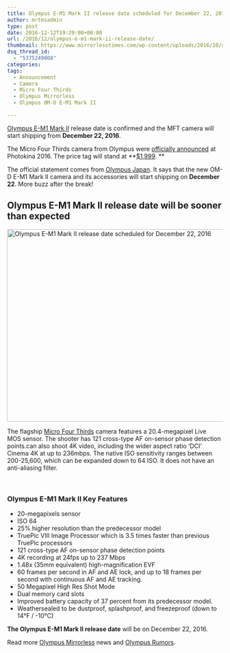 ```yaml
---
title: Olympus E-M1 Mark II release date scheduled for December 22, 2016
author: mrtmsadmin
type: post
date: 2016-12-12T19:29:08+00:00
url: /2016/12/olympus-e-m1-mark-ii-release-date/
thumbnail: https://www.mirrorlesstimes.com/wp-content/uploads/2016/10/olympus-e-m1-mark-ii-price.jpg
dsq_thread_id:
  - "5375249008"
categories:
tags:
  - Announcement
  - Camera
  - Micro Four Thirds
  - Olympus Mirrorless
  - Olympus OM-D E-M1 Mark II

---
```

[Olympus E-M1 Mark II][1] release date is confirmed and the MFT camera will start shipping from **December 22, 2016**.

The Micro Four Thirds camera from Olympus were [officially announced][2] at Photokina 2016. The price tag will stand at **<a href="http://amzn.to/2eS7NeC" target="_blank" rel="noopener">$1,999</a>. **

The official statement comes from <a href="http://www.olympus.co.jp/jp/info/2016b/if161205em1mk2j.jsp" target="_blank" rel="noopener">Olympus Japan</a>. It says that the new OM-D E-M1 Mark II camera and its accessories will start shipping on **December 22**. More buzz after the break! <!--more-->

## Olympus E-M1 Mark II release date will be sooner than expected

[<img class="aligncenter wp-image-772 size-full" title="Olympus E-M1 Mark II release date scheduled for December 22, 2016" src="https://i0.wp.com/www.mirrorlesstimes.com/wp-content/uploads/2016/12/olympus-e-m1-mark-ii-pre-order-2.jpg?resize=600%2C449&#038;ssl=1" alt="Olympus E-M1 Mark II release date scheduled for December 22, 2016" width="600" height="449" srcset="https://i0.wp.com/www.mirrorlesstimes.com/wp-content/uploads/2016/12/olympus-e-m1-mark-ii-pre-order-2.jpg?w=900&ssl=1 900w, https://i0.wp.com/www.mirrorlesstimes.com/wp-content/uploads/2016/12/olympus-e-m1-mark-ii-pre-order-2.jpg?resize=300%2C225&ssl=1 300w, https://i0.wp.com/www.mirrorlesstimes.com/wp-content/uploads/2016/12/olympus-e-m1-mark-ii-pre-order-2.jpg?resize=768%2C575&ssl=1 768w, https://i0.wp.com/www.mirrorlesstimes.com/wp-content/uploads/2016/12/olympus-e-m1-mark-ii-pre-order-2.jpg?resize=700%2C524&ssl=1 700w" sizes="(max-width: 600px) 100vw, 600px" data-recalc-dims="1" />][3]

The flagship [Micro Four Thirds][4] camera features a 20.4-megapixel Live MOS sensor. The shooter has 121 cross-type AF on-sensor phase detection points.can also shoot 4K video, including the wider aspect ratio ‘DCI’ Cinema 4K at up to 236mbps. The native ISO sensitivity ranges between 200-25,600, which can be expanded down to 64 ISO. It does not have an anti-aliasing filter.

&nbsp;

### Olympus E-M1 Mark II Key Features

  * 20-megapixels sensor
  * ISO 64
  * 25% higher resolution than the predecessor model
  * TruePic VIII Image Processor which is 3.5 times faster than previous TruePic processors
  * 121 cross-type AF on-sensor phase detection points
  * 4K recording at 24fps up to 237 Mbps
  * 1.48x (35mm equivalent) high-magnification EVF
  * 60 frames per second in AF and AE lock, and up to 18 frames per second with continuous AF and AE tracking.
  * 50 Megapixel High Res Shot Mode
  * Dual memory card slots
  * Improved battery capacity of 37 percent from its predecessor model.
  * Weathersealed to be dustproof, splashproof, and freezeproof (down to 14°F / -10°C)

**The Olympus E-M1 Mark II release date** will be on December 22, 2016.

Read more [Olympus Mirrorless][5] news and <a href="https://www.dailycameranews.com/tag/olympus-rumors/" target="_blank" rel="noopener">Olympus Rumors</a>.

 [1]: https://www.mirrorlesstimes.com/tags/olympus-om-d-e-m1-mark-ii/
 [2]: https://www.mirrorlesstimes.com/2016/09/olympus-om-d-e-m1-mark-ii-development/
 [3]: https://i0.wp.com/www.mirrorlesstimes.com/wp-content/uploads/2016/12/olympus-e-m1-mark-ii-pre-order-2.jpg?ssl=1
 [4]: https://www.mirrorlesstimes.com/tags/micro-four-thirds/
 [5]: https://www.mirrorlesstimes.com/tags/olympus-mirrorless/